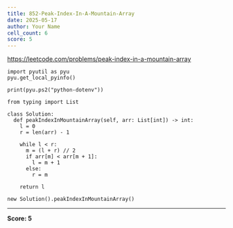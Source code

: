 ```yaml
---
title: 852-Peak-Index-In-A-Mountain-Array
date: 2025-05-17
author: Your Name
cell_count: 6
score: 5
---
```


https://leetcode.com/problems/peak-index-in-a-mountain-array


```
import pyutil as pyu
pyu.get_local_pyinfo()
```


```
print(pyu.ps2("python-dotenv"))
```


```
from typing import List
```


```
class Solution:
  def peakIndexInMountainArray(self, arr: List[int]) -> int:
    l = 0
    r = len(arr) - 1

    while l < r:
      m = (l + r) // 2
      if arr[m] < arr[m + 1]:
        l = m + 1
      else:
        r = m

    return l
```


```
new Solution().peakIndexInMountainArray()
```


---
**Score: 5**